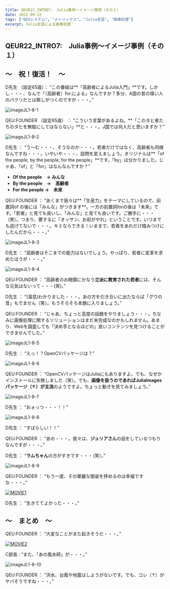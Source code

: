 ```yaml
---
title: QEUR22_INTRO7:　Julia事例～イメージ事例（その１）
date: 2022-09-22
tags: ["QEUシステム", "メトリックス", "Julia言語", "画像処理"]
excerpt: Julia言語による画像処理
---
```


## QEUR22_INTRO7:　Julia事例～イメージ事例（その１）

## ～　祝！復活！　～

D先生 （設定65歳）： “この番組は**「高齢者によるJulia入門」**です。しかし・・・、なんで「（高齢者）for:による」なんですか？多分、A国の昔の偉い人のパクリだとは察しがつくのですが・・・。”

![imageJL1-8-1](/2022-09-22-QEUR22_INTRO07/imageJL1-8-1.jpg)

QEU:FOUNDER （設定65歳） ： “こういう言葉があるよね。**「このタヒ者たちのタヒを無駄にしてはならない」**と・・・。J国では何人だと思いますか？”

![imageJL1-8-2](/2022-09-22-QEUR22_INTRO07/imageJL1-8-2.jpg)

D先生 ： “う～む・・・、そうなのか・・・。若者だけではなく、高齢者も同様なんですね・・・。いやいや・・・、設問を変えましょう。オリジナルは**「of the people, by the people, for the people」**です。「by」は分かりました。じゃあ、「of」と「for」はなんなんですか？”

- **Of the people　→ みんな**
- **By the people　→　高齢者**
- **For the people →　未来**

QEU:FOUNDER ： “あくまで我々は**「生産力」をテーマにしているので、前置詞of の後には「みんな」がつきます**。一方の前置詞forの後は「未来」です。「若者」と見ても良いし、「みんな」と見ても良いです。ご勝手に・・・（笑）。つまり、要するに「オッサン、お前がやれ」ということです。いつまでも逃げてないで・・・。キミならできる！いままで、若者をあれだけ踏みつけにしたんだから・・・。”

![imageJL1-8-3](/2022-09-22-QEUR22_INTRO07/imageJL1-8-3.jpg)

D先生 ： “高齢者はそこまでの能力はないでしょう。やっぱり、若者に変革を求めたほうが・・・。”

![imageJL1-8-4](/2022-09-22-QEUR22_INTRO07/imageJL1-8-4.jpg)

QEU:FOUNDER ： “高齢者のお眼鏡にかなう**立派に教育された若者**には、そんな元気はないって・・・(笑)。”

D先生 ： “(溜息)わかりました・・・。あの方を引き合いに出たならば「グウの音」もでません（笑）。もうそろそろ本題に入りましょう。”

QEU:FOUNDER ： “じゃあ、ちょっと高度の話題をやりましょう・・・。ちなみに画像処理に関するソリューションはまだ未完成なのかもしれません。あまり、Webを調査しても「決め手となるほどの」良いコンテンツを見つけることができませんでした。”

![imageJL1-8-5](/2022-09-22-QEUR22_INTRO07/imageJL1-8-5.jpg)

D先生 ： “えっ！？OpenCVパッケージは？”

![imageJL1-8-6](/2022-09-22-QEUR22_INTRO07/imageJL1-8-6.jpg)

QEU:FOUNDER ： “OpenCVパッケージはJuliaにもありますよ。でも、なぜかインストールに失敗しました（笑）。でも、**画像を扱うのであればJuliaImagesパッケージ（↑）が主流**のようですよ。ちょっと動きを見てみましょう。”

![imageJL1-8-7](/2022-09-22-QEUR22_INTRO07/imageJL1-8-7.jpg)

D先生 ： “おォっつ・・・！！”

![imageJL1-8-8](/2022-09-22-QEUR22_INTRO07/imageJL1-8-8.jpg)

D先生 ： “すばらしい！！”

QEU:FOUNDER ： “あの・・・。我々は、**ジュリアさん**の話をしているつもりなんですが・・・。”

D先生 ： “**ラムちゃん**の方がすきです・・・（笑）。”

![imageJL1-8-9](/2022-09-22-QEUR22_INTRO07/imageJL1-8-9.jpg)

QEU:FOUNDER ： “もう一度、その華麗な御姿を拝めるのは幸福ですな・・・。”

[![MOVIE1](http://img.youtube.com/vi/IOe1OPX7DKU/0.jpg)](http://www.youtube.com/watch?v=IOe1OPX7DKU "TVアニメ「うる星やつら」第１弾PV")

D先生 ： “生きててよかった・・・。”


## ～　まとめ　～

QEU:FOUNDER ： “大変なことがまた起きそうだ・・・。”

[![MOVIE2](http://img.youtube.com/vi/CCaEamwhrD4/0.jpg)](http://www.youtube.com/watch?v=CCaEamwhrD4 "權朗 預言2023日本大事｜香港預言皇后")

C部長 : “また、「あの風水師」が・・・。”

![imageJL1-8-10](/2022-09-22-QEUR22_INTRO07/imageJL1-8-10.jpg)

QEU:FOUNDER ： “洪水、台風や地震はしようがないです。でも、コレ（↑）がヤバそうですね・・・。”
